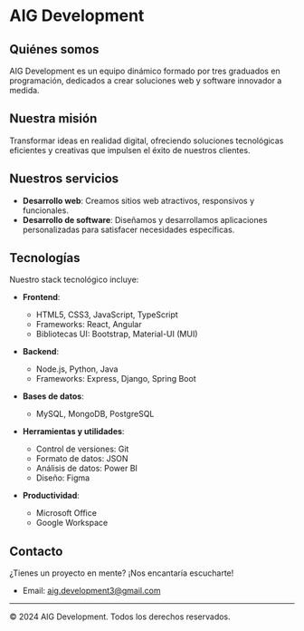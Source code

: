 # AIG Development

## Quiénes somos

AIG Development es un equipo dinámico formado por tres graduados en programación, dedicados a crear soluciones web y software innovador a medida.

## Nuestra misión

Transformar ideas en realidad digital, ofreciendo soluciones tecnológicas eficientes y creativas que impulsen el éxito de nuestros clientes.

## Nuestros servicios

- **Desarrollo web**: Creamos sitios web atractivos, responsivos y funcionales.
- **Desarrollo de software**: Diseñamos y desarrollamos aplicaciones personalizadas para satisfacer necesidades específicas.

## Tecnologías

Nuestro stack tecnológico incluye:

- **Frontend**: 
  - HTML5, CSS3, JavaScript, TypeScript
  - Frameworks: React, Angular
  - Bibliotecas UI: Bootstrap, Material-UI (MUI)

- **Backend**: 
  - Node.js, Python, Java
  - Frameworks: Express, Django, Spring Boot

- **Bases de datos**: 
  - MySQL, MongoDB, PostgreSQL

- **Herramientas y utilidades**:
  - Control de versiones: Git
  - Formato de datos: JSON
  - Análisis de datos: Power BI
  - Diseño: Figma

- **Productividad**:
  - Microsoft Office
  - Google Workspace

## Contacto

¿Tienes un proyecto en mente? ¡Nos encantaría escucharte!

- Email: aig.development3@gmail.com

---

© 2024 AIG Development. Todos los derechos reservados.
